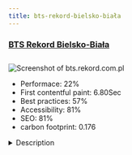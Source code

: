 ```yaml
---
title: bts-rekord-bielsko-biała
---
```


<div style="height: 3rem">
  <a href="http://bts.rekord.com.pl"><h3>BTS Rekord Bielsko-Biała</h3></a>
</div>
<img loading="lazy" src="/images/thumbs/bts.rekord.com.pl.jpg" alt="Screenshot of bts.rekord.com.pl" />
<ul>
  <li>Performace: 22%</li>
  <li>
    First contentful paint:
    6.80Sec
  </li>
  <li>Best practices: 57%</li>
  <li>Accessibility: 81%</li>
  <li>SEO: 81%</li>
  <li>carbon footprint: 0.176</li>
</ul>
<details>
  <summary>Description</summary>
  <p>This website if for Football club BTS Rekord.
Club has team in 3 division of polish league, women team in 1 division and plenty of kids teams. More over we have Futsal team that is the best in Poland and plays in UEFA Futsal Champions League.We use Joomla since 2010. the most important component wast the one that draws fixtures, tables etc. for many teams. Good enough was component called Joomleague but it's no longer developed. we had to decide to write our own component or to look for something else. We found Joomsport. It is not as huge component as joomleague but it is decent and we like it a lot.</p>
</details>

